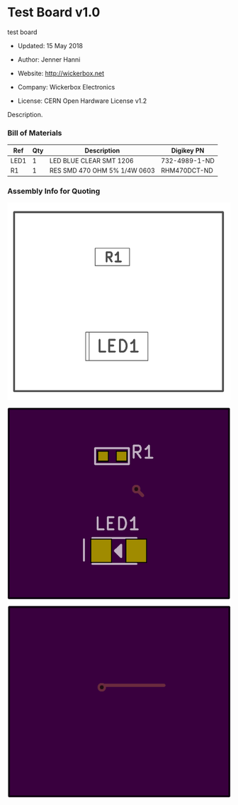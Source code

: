 <!--- start title --->
# Test Board v1.0
test board

- Updated: 15 May 2018

- Author: Jenner Hanni
- Website: http://wickerbox.net
- Company: Wickerbox Electronics
- License: CERN Open Hardware License v1.2
<!--- end title --->

Description.

<!--- bom start --->
### Bill of Materials

|Ref|Qty|Description|Digikey PN|
|---|---|-----------|------|
|LED1|1|LED BLUE CLEAR SMT 1206|732-4989-1-ND|
|R1|1|RES SMD 470 OHM 5% 1/4W 0603|RHM470DCT-ND|


<!--- bom end --->
<!--- assy start --->
### Assembly Info for Quoting

<!--- assy end --->
![Assembly Diagram](assembly.png)

![Gerber Preview](preview.png)

